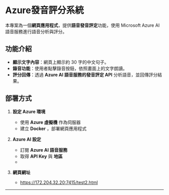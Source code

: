 # Azure發音評分系統

本專案為一個**網頁應用程式**，提供**語音發音評定**功能，使用 Microsoft Azure AI 語音服務進行語音分析與評分。

## 功能介紹

- **顯示文字內容**：網頁上顯示約 30 字的中文句子。  
- **錄音功能**：使用者點擊錄音按鈕，依照畫面上的文字朗讀。  
- **評分回傳**：透過 **Azure AI 語音服務的發音評定 API** 分析語音，並回傳評分結果。  

## 部署方式

1. **設定 Azure 環境**  
   - 使用 **Azure 虛擬機** 作為伺服器  
   - 建立 **Docker** ，部署網頁應用程式  

2. **Azure AI 設定**  
   - 訂閱 **Azure AI 語音服務**  
   - 取得 **API Key** 與 **地區**
   -  
3. **網頁網址**
   - https://172.204.32.20:7415/test2.html  
---
